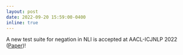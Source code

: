```yaml
---
layout: post
date: 2022-09-20 15:59:00-0400
inline: true
---
```


A new test suite for negation in NLI is accepted at AACL-ICJNLP 2022 ([Paper](https://arxiv.org/abs/2205.04012))!
